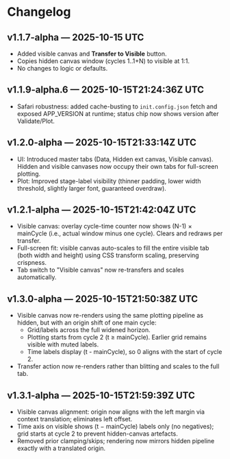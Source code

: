 # Changelog
## v1.1.7-alpha — 2025-10-15 UTC
- Added visible canvas and **Transfer to Visible** button.
- Copies hidden canvas window (cycles 1..1+N) to visible at 1:1.
- No changes to logic or defaults.

## v1.1.9-alpha.6 — 2025-10-15T21:24:36Z UTC
- Safari robustness: added cache-busting to `init.config.json` fetch and exposed APP_VERSION at runtime; status chip now shows version after Validate/Plot.

## v1.2.0-alpha — 2025-10-15T21:33:14Z UTC
- UI: Introduced master tabs (Data, Hidden ext canvas, Visible canvas). Hidden and visible canvases now occupy their own tabs for full-screen plotting.
- Plot: Improved stage-label visibility (thinner padding, lower width threshold, slightly larger font, guaranteed overdraw).

## v1.2.1-alpha — 2025-10-15T21:42:04Z UTC
- Visible canvas: overlay cycle-time counter now shows (N-1) × mainCycle (i.e., actual window minus one cycle). Clears and redraws per transfer.
- Full-screen fit: visible canvas auto-scales to fill the entire visible tab (both width and height) using CSS transform scaling, preserving crispness.
- Tab switch to "Visible canvas" now re-transfers and scales automatically.

## v1.3.0-alpha — 2025-10-15T21:50:38Z UTC
- Visible canvas now re-renders using the same plotting pipeline as hidden, but with an origin shift of one main cycle:
  - Grid/labels across the full widened horizon.
  - Plotting starts from cycle 2 (t ≥ mainCycle). Earlier grid remains visible with muted labels.
  - Time labels display (t - mainCycle), so 0 aligns with the start of cycle 2.
- Transfer action now re-renders rather than blitting and scales to the full tab.

## v1.3.1-alpha — 2025-10-15T21:59:39Z UTC
- Visible canvas alignment: origin now aligns with the left margin via context translation; eliminates left offset.
- Time axis on visible shows (t − mainCycle) labels only (no negatives); grid starts at cycle 2 to prevent hidden-canvas artefacts.
- Removed prior clamping/skips; rendering now mirrors hidden pipeline exactly with a translated origin.
